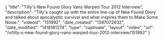 {
    "title": "Tilly's New Found Glory Vans Warped Tour 2012 Interview",
    "description": "Tilly's caught up with the entire line-up of New Found Glory and talked about apocalyptic survival and what inspires them to Make Some Noise.",
    "videoid": "151992",
    "date_created": "1397072632",
    "date_modified": "1418181274",
    "type": "captivate",
    "layout": "video",
    "url": "\/v\/tilly-s-new-found-glory-vans-warped-tour-2012-interview\/151992"
}